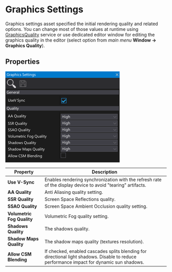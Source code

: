 # Graphics Settings

Graphics settings asset specified the initial rendering quality and related options.
You can change most of those values at runtime using [GraphicsQuality](https://docs.flaxengine.com/api/FlaxEngine.GraphicsQuality.html) service or use dedicated editor window for editing the graphics quality in the editor (select option from *main menu* **Window -> Graphics Quality**).

## Properties

![Flax Graphics Settings](media/graphics-settings.png)

| Property | Description |
|--------|--------|
| **Use V-Sync**  | Enables rendering synchronization with the refresh rate of the display device to avoid "tearing" artifacts. |
| **AA Quality** | Anti Aliasing quality setting. |
| **SSR Quality** | Screen Space Reflections quality. |
| **SSAO Quality** | Screen Space Ambient Occlusion quality setting. |
| **Volumetric Fog Quality** | Volumetric Fog quality setting. |
| **Shadows Quality** | The shadows quality. |
| **Shadow Maps Quality** | The shadow maps quality (textures resolution). |
| **Allow CSM Blending** | If checked, enabled cascades splits blending for directional light shadows. Disable to reduce performance impact for dynamic sun shadows. |
